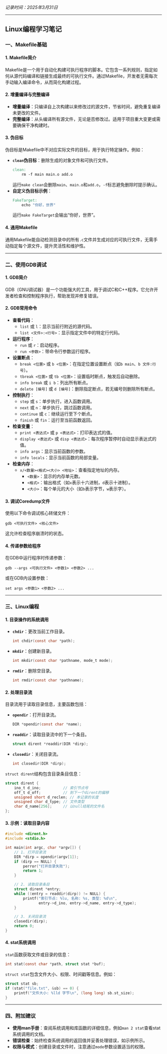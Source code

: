 *记录时间：2025年3月31日*

---

## Linux编程学习笔记

### 一、Makefile基础

#### 1. Makefile简介
Makefile是一个用于自动化构建可执行程序的脚本。它包含一系列规则，指定如何从源代码编译和链接生成最终的可执行文件。通过Makefile，开发者无需每次手动输入编译命令，从而简化构建过程。

#### 2. 增量编译与完整编译
- **增量编译**：只编译自上次构建以来修改过的源文件，节省时间，避免重复编译未更改的文件。
- **完整编译**：从头编译所有源文件，无论是否修改过。适用于项目重大变更或需要确保干净构建时。

#### 3. 伪目标
伪目标是Makefile中不对应实际文件的目标，用于执行特定操作。例如：
- **`clean`伪目标**：删除生成的对象文件和可执行文件。
  ```makefile
  clean:
      rm -f main main.o add.o
  ```
  运行`make clean`会删除`main`、`main.o`和`add.o`，`-f`标志避免删除时提示确认。
- **自定义伪目标示例**：
  ```makefile
  FakeTarget:
      echo "你好，世界"
  ```
  运行`make FakeTarget`会输出“你好，世界”。

#### 4. 通用Makefile
通用Makefile能自动检测目录中的所有`.c`文件并生成对应的可执行文件，无需手动指定每个源文件，提升灵活性和维护性。

---

### 二、使用GDB调试

#### 1. GDB简介
GDB（GNU调试器）是一个功能强大的工具，用于调试C和C++程序。它允许开发者检查和控制程序执行，帮助发现并修复错误。

#### 2. GDB常用命令
- **查看代码**：
  - `list` 或 `l`：显示当前行附近的源代码。
  - `list <文件>:<行号>`：显示指定文件中的特定行代码。
- **运行程序**：
  - `run` 或 `r`：启动程序。
  - `run <参数>`：带命令行参数运行程序。
- **设置断点**：
  - `break <位置>` 或 `b <位置>`：在指定位置设置断点（如`b main`、`b 文件:行号`）。
  - `tbreak <位置>` 或 `tb <位置>`：设置临时断点，触发后自动删除。
  - `info break` 或 `i b`：列出所有断点。
  - `delete [编号]` 或 `d [编号]`：删除指定断点，若无编号则删除所有断点。
- **控制执行**：
  - `step` 或 `s`：单步执行，进入函数调用。
  - `next` 或 `n`：单步执行，跳过函数调用。
  - `continue` 或 `c`：继续运行至下个断点。
  - `finish` 或 `fin`：运行至当前函数返回。
- **检查变量**：
  - `print <表达式>` 或 `p <表达式>`：打印表达式的值。
  - `display <表达式>` 或 `disp <表达式>`：每次程序暂停时自动显示表达式的值。
  - `info args`：显示当前函数的参数。
  - `info locals`：显示当前函数的局部变量。
- **检查内存**：
  - `x/<数量><格式><大小> <地址>`：查看指定地址的内存。
    - `<数量>`：显示的内存单元数。
    - `<格式>`：输出格式（如`x`表示十六进制，`d`表示十进制）。
    - `<大小>`：每个单元的大小（如`b`表示字节，`w`表示字）。

#### 3. 调试Coredump文件
使用以下命令调试核心转储文件：
```shell
gdb <可执行文件> <核心文件>
```
这允许检查程序崩溃时的状态。

#### 4. 传递参数给程序
在GDB中运行程序时传递参数：
```shell
gdb --args <可执行文件> <参数1> <参数2> ...
```
或在GDB内设置参数：
```gdb
set args <参数1> <参数2> ...
```

---

### 三、Linux编程

#### 1. 目录操作的系统调用
- **`chdir`**：更改当前工作目录。
  ```c
  int chdir(const char *path);
  ```
- **`mkdir`**：创建新目录。
  ```c
  int mkdir(const char *pathname, mode_t mode);
  ```
- **`rmdir`**：删除空目录。
  ```c
  int rmdir(const char *pathname);
  ```

#### 2. 处理目录流
目录流用于读取目录信息，主要函数包括：
- **`opendir`**：打开目录流。
  ```c
  DIR *opendir(const char *name);
  ```
- **`readdir`**：读取目录流中的下一个条目。
  ```c
  struct dirent *readdir(DIR *dirp);
  ```
- **`closedir`**：关闭目录流。
  ```c
  int closedir(DIR *dirp);
  ```

`struct dirent`结构包含目录条目信息：
```c
struct dirent {
    ino_t d_ino;          // 索引节点号
    off_t d_off;          // 到下一个dirent的偏移
    unsigned short d_reclen; // 本记录的长度
    unsigned char d_type; // 文件类型
    char d_name[256];     // 以null结尾的文件名
};
```

#### 3. 示例：读取目录内容
```c
#include <dirent.h>
#include <stdio.h>

int main(int argc, char *argv[]) {
    // 1. 打开目录流
    DIR *dirp = opendir(argv[1]);
    if (dirp == NULL) {
        perror("打开目录失败");
        return 1;
    }

    // 2. 读取目录条目
    struct dirent *entry;
    while ((entry = readdir(dirp)) != NULL) {
        printf("索引节点: %lu, 名称: %s, 类型: %d\n",
               entry->d_ino, entry->d_name, entry->d_type);
    }

    // 3. 关闭目录流
    closedir(dirp);
    return 0;
}
```

#### 4. stat系统调用
`stat`函数获取文件或目录的信息：
```c
int stat(const char *path, struct stat *buf);
```
`struct stat`包含文件大小、权限、时间戳等信息。例如：
```c
struct stat sb;
if (stat("file.txt", &sb) == 0) {
    printf("文件大小: %lld 字节\n", (long long) sb.st_size);
}
```

---

### 四、附加建议
- **使用man手册**：查阅系统调用和库函数的详细信息，例如`man 2 stat`查看stat系统调用的文档。
- **错误检查**：始终检查系统调用的返回值并妥善处理错误，如示例所示。
- **权限与模式**：创建目录或文件时，注意通过`mode`参数设置适当的权限。

